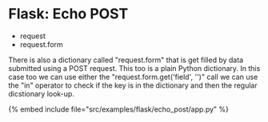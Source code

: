 # Flask: Echo POST


* request
* request.form

There is also a dictionary called "request.form" that is get filled by data submitted using a POST request. This too is a plain Python dictionary.
In this case too we can use either the "request.form.get('field', '')" call we can use the "in" operator to check if the key is in the dictionary and then the regular dicstionary look-up.

{% embed include file="src/examples/flask/echo_post/app.py" %}

